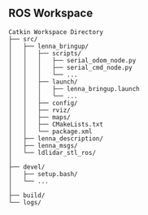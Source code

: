 <div align="justify">

## ROS Workspace

    Catkin Workspace Directory  
    ├── src/  
    │   ├── lenna_bringup/  
    │   │   ├── scripts/  
    │   │   │   ├── serial_odom_node.py  
    │   │   │   ├── serial_cmd_node.py  
    │   │   │   └── ...  
    │   │   ├── launch/  
    │   │   │   ├── lenna_bringup.launch  
    │   │   │   └── ...  
    │   │   ├── config/  
    │   │   ├── rviz/  
    │   │   ├── maps/  
    │   │   ├── CMakeLists.txt  
    │   │   └── package.xml  
    │   ├── lenna_description/  
    │   ├── lenna_msgs/  
    │   └── ldlidar_stl_ros/  
    │
    ├── devel/  
    │   ├── setup.bash/  
    │   └── ...  
    │
    ├── build/  
    └── logs/  


</div>